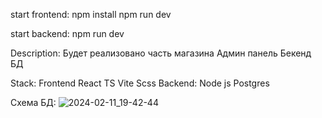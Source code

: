 start frontend:
npm install
npm run dev

start backend:
npm run dev

Description:
Будет реализовано часть магазина
Админ панель
Бекенд
БД


Stack:
  Frontend
    React
    TS
    Vite
    Scss
  Backend:
    Node js
    Postgres
    
    
Схема БД:
![2024-02-11_19-42-44](https://github.com/FaneOfficial/cactusShop/assets/76911790/e8bd9dee-81c2-468d-874d-8b5eb80b342b)
